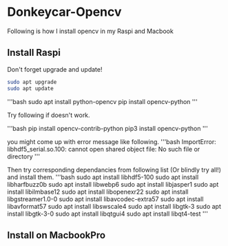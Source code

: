 # Donkeycar-Opencv
Following is how I install opencv in my Raspi and Macbook


## Install Raspi

Don't forget upgrade and update!

```bash
sudo apt upgrade
sudo apt update
```

'''bash
sudo apt install python-opencv
pip install opencv-python
'''

Try following if doesn't work.

'''bash
pip install opencv-contrib-python
pip3 install opencv-python
'''

you might come up with error message like following.
'''bash
ImportError: libhdf5_serial.so.100: cannot open shared object file: No such file or directory
'''

Then try corresponding dependancies from following list (Or blindly try all!) and install them.
'''bash
sudo apt install libhdf5-100
sudo apt install libharfbuzz0b
sudo apt install libwebp6
sudo apt install libjasper1
sudo apt install libilmbase12
sudo apt install libopenexr22
sudo apt install libgstreamer1.0-0
sudo apt install libavcodec-extra57
sudo apt install libavformat57
sudo apt install libswscale4
sudo apt install libgtk-3
sudo apt install libgtk-3-0
sudo apt install libqtgui4
sudo apt install libqt4-test
'''

## Install on MacbookPro


